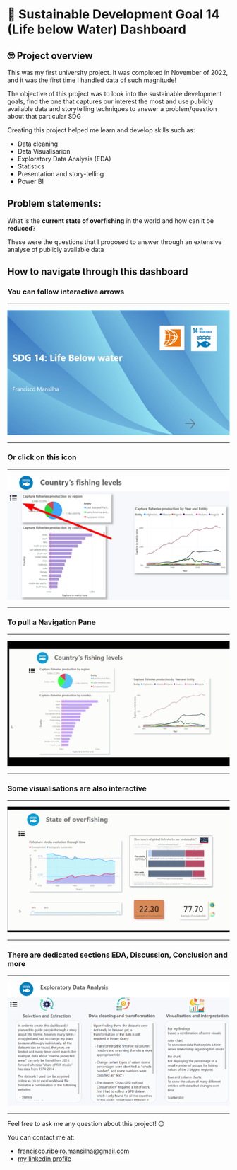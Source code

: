 # :wave: Sustainable Development Goal 14 (Life below Water) Dashboard

## 🤓 Project overview

This was my first university project. It was completed in November of 2022, and it was the first time I handled data of such magnitude! 

The objective of this project was to look into the sustainable development goals, find the one that captures our interest the most and use publicly available data and storytelling techniques to answer a problem/question about that particular SDG 

Creating this project helped me learn and develop skills such as:

- Data cleaning
- Data Visualisarion
- Exploratory Data Analysis (EDA)
- Statistics
- Presentation and story-telling
- Power BI

## Problem statements:

What is the __current state of overfishing__ in the world and how can it be __reduced__?

These were the questions that I proposed to answer through an extensive analyse of publicly available data

## How to navigate through this dashboard

### You can follow interactive arrows

---
<img src='dashboard_images/arrows.png'>

---

### Or click on this icon

---
<img src='dashboard_images/hamburger menu.png'>

---

### To pull a Navigation Pane

---
<img src='dashboard_images/navigation_pane.gif'>

---

### Some visualisations are also interactive

---
<img src='dashboard_images/interactive_visualisations.gif'>

---

### There are dedicated sections EDA, Discussion, Conclusion and more

---

<img src='dashboard_images/EDA.png'>

---

Feel free to ask me any question about this project! 😉

You can contact me at:

- francisco.ribeiro.mansilha@gmail.com
- [my linkedin profile](https://www.linkedin.com/in/francisco-mansilha-b28a27230/)
